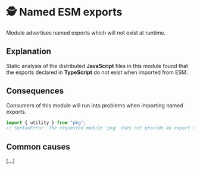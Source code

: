 # 🕵️ Named ESM exports

Module advertises named exports which will not exist at runtime.

## Explanation

Static analysis of the distributed **JavaScript** files in this module found that the exports
declared in **TypeScript** do not exist when imported from ESM.

## Consequences

Consumers of this module will run into problems when importing named exports.

```ts
import { utility } from "pkg";
// SyntaxError: The requested module 'pkg' does not provide an export named 'utility'
```

## Common causes

[...]
